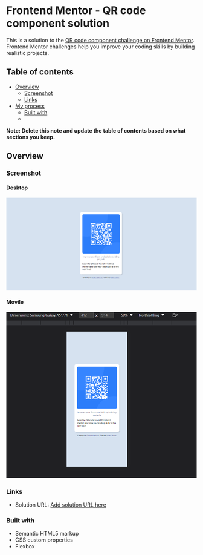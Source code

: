 # Frontend Mentor - QR code component solution

This is a solution to the [QR code component challenge on Frontend Mentor](https://www.frontendmentor.io/challenges/qr-code-component-iux_sIO_H). Frontend Mentor challenges help you improve your coding skills by building realistic projects. 

## Table of contents

- [Overview](#overview)
  - [Screenshot](#screenshot)
  - [Links](#links)
- [My process](#my-process)
  - [Built with](#built-with)
  - 
**Note: Delete this note and update the table of contents based on what sections you keep.**

## Overview

### Screenshot
#### Desktop
![](https://github.com/HenryCodeT/-QR-code-component-challenge/blob/main/screenshot-desktop.png)
#### Movile
![](https://github.com/HenryCodeT/-QR-code-component-challenge/blob/main/screenshot-mobile.png)
### Links

- Solution URL: [Add solution URL here]([https://your-solution-url.com](https://github.com/HenryCodeT/-QR-code-component-challenge))

### Built with

- Semantic HTML5 markup
- CSS custom properties
- Flexbox
